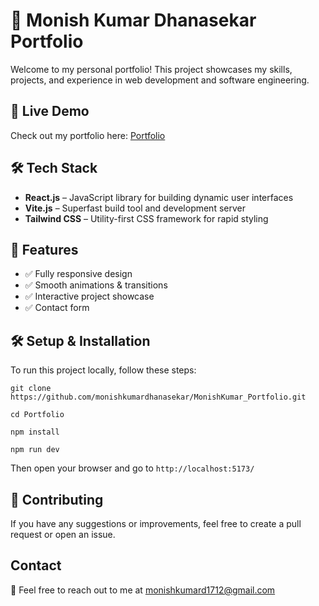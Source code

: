 <!DOCTYPE html>
<html lang="en">
<head>
    <meta charset="UTF-8">
    <meta name="viewport" content="width=device-width, initial-scale=1.0">
</head>
<body>

  <h1>🚀 Monish Kumar Dhanasekar Portfolio</h1>
  <p>Welcome to my personal portfolio! This project showcases my skills, projects, and experience in web development and software engineering.</p>

  <h2>🔗 Live Demo</h2>
  <p>Check out my portfolio here: <a href="https://monish-kumar-dhanasekar-portfolio.vercel.app/" target="_blank">Portfolio</a></p>

  <h2>🛠️ Tech Stack</h2>
  <ul>
      <li><strong>React.js</strong> – JavaScript library for building dynamic user interfaces</li>
      <li><strong>Vite.js</strong> – Superfast build tool and development server</li>
      <li><strong>Tailwind CSS</strong> – Utility-first CSS framework for rapid styling</li>
  </ul>

  <h2>🚀 Features</h2>
  <ul>
      <li>✅ Fully responsive design</li>
      <li>✅ Smooth animations & transitions</li>
      <li>✅ Interactive project showcase</li>
      <li>✅ Contact form</li>
  </ul>

  <h2>🛠️ Setup & Installation</h2>
  <p>To run this project locally, follow these steps:</p>
  <pre><code>git clone https://github.com/monishkumardhanasekar/MonishKumar_Portfolio.git</code></pre>
  <pre><code>cd Portfolio</code></pre>
  <pre><code>npm install</code></pre>
  <pre><code>npm run dev</code></pre>
  <p>Then open your browser and go to <code>http://localhost:5173/</code></p>

  <h2>🤝 Contributing</h2>
  <p>If you have any suggestions or improvements, feel free to create a pull request or open an issue.</p>

  <h2>Contact</h2>
  <p>📩 Feel free to reach out to me at <a href="monishkumard1712@gmail.com">monishkumard1712@gmail.com</a></p>

</body>
</html>
